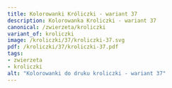 ```yaml
---
title: Kolorowanki Króliczki - wariant 37
description: Kolorowanka Kroliczki - wariant 37
canonical: /zwierzeta/kroliczki
variant_of: kroliczki
image: /kroliczki/37/kroliczki-37.svg
pdf: /kroliczki/37/kroliczki-37.pdf
tags:
- zwierzeta
- kroliczki
alt: "Kolorowanki do druku kroliczki - wariant 37"
---
```

